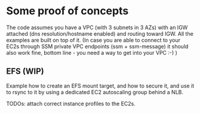 # Some proof of concepts

The code assumes you have a VPC (with 3 subnets in 3 AZs) with an IGW attached (dns resolution/hostname enabled) and routing toward IGW.  All the examples are built on top of it.
(In case you are able to connect to your EC2s through SSM private VPC endpoints (ssm + ssm-message) it should also work fine, bottom line - you need a way to get into your VPC :-) )

## EFS (WIP)

Example how to create an EFS mount target, and how to secure it, and use it to rsync to it by using a dedicated EC2 autoscaling group behind a NLB.

TODOs: attach correct instance profiles to the EC2s.
